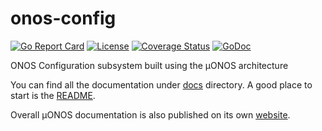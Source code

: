 <!--
SPDX-FileCopyrightText: 2019-present Open Networking Foundation <info@opennetworking.org>

SPDX-License-Identifier: Apache-2.0
-->

# onos-config
[![Go Report Card](https://goreportcard.com/badge/github.com/onosproject/onos-config)](https://goreportcard.com/report/github.com/onosproject/onos-config)
[![License](https://img.shields.io/badge/License-Apache%202.0-blue.svg)](https://github.com/gojp/goreportcard/blob/master/LICENSE)
[![Coverage Status](https://img.shields.io/coveralls/github/onosproject/onos-config/badge.svg)](https://coveralls.io/github/onosproject/onos-config?branch=master)
[![GoDoc](https://godoc.org/github.com/onosproject/onos-config?status.svg)](https://godoc.org/github.com/onosproject/onos-config)


ONOS Configuration subsystem built using the µONOS architecture

You can find all the documentation under [docs](docs) directory. 
A good place to start is the [README](docs/README.md). 

Overall µONOS documentation is also published on its own [website](https://docs.onosproject.org).
